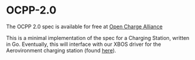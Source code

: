 # OCPP-2.0

The OCPP 2.0 spec is available for free at [Open Charge Alliance](https://www.openchargealliance.org/protocols/ocpp-20/)

This is a minimal implementation of the spec for a Charging Station, written in Go.
Eventually, this will interface with our XBOS driver for the Aerovironment charging station (found [here](https://github.com/SoftwareDefinedBuildings/bw2-contrib/tree/master/driver/aerovironment)).
